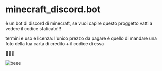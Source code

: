# minecraft_discord.bot
è un bot di discord di minecraft,
se vuoi capire questo proggetto vatti a vedere il codice sfaticato!!!

termini e uso e licenza:
l'unico prezzo da pagare è quello di mandare una foto della tua carta di credito + il codice di essa

🚀🚀🚀

![beee](https://github.com/Nic077770/minecraft_discord.bot/assets/145197234/25766591-efb1-446b-a963-bc6df2070db2)
